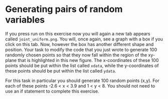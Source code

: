 # Generating pairs of random variables

If you press run on this exercise now you will again a new tab appears called `joint_uniform.png`.  You will, once again, see a graph with a box if you click on this tab.  Now, however the box has another different shape and position.  Your task to modify the code that you just wrote to generate 100 randomly chosen points so that they now fall within the region of the xy-plane that is highlighted in this new figure.  The x-coordinates of these 100 points should be put within the list called `xdata`, while the y-coordinates of these points should be put within the list called `ydata`. 

For this task in particular you should generate 100 random points (x,y).  For each of these points -2.6 < x < 3.9 and 1 < y < 8.   You should not need to use an if statement to complete this exercise.
